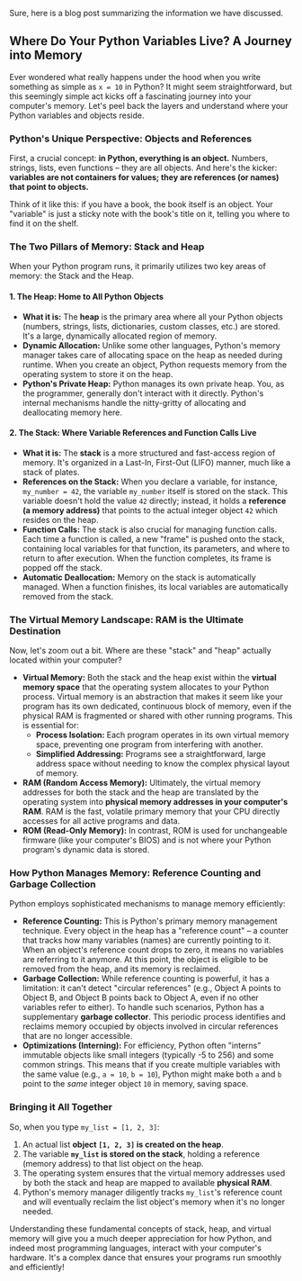 Sure, here is a blog post summarizing the information we have discussed.

## Where Do Your Python Variables Live? A Journey into Memory

Ever wondered what really happens under the hood when you write something as simple as `x = 10` in Python? It might seem straightforward, but this seemingly simple act kicks off a fascinating journey into your computer's memory. Let's peel back the layers and understand where your Python variables and objects reside.

### Python's Unique Perspective: Objects and References

First, a crucial concept: **in Python, everything is an object.** Numbers, strings, lists, even functions – they are all objects. And here's the kicker: **variables are not containers for values; they are references (or names) that point to objects.**

Think of it like this: if you have a book, the book itself is an object. Your "variable" is just a sticky note with the book's title on it, telling you where to find it on the shelf.

### The Two Pillars of Memory: Stack and Heap

When your Python program runs, it primarily utilizes two key areas of memory: the Stack and the Heap.

#### 1. The Heap: Home to All Python Objects

* **What it is:** The **heap** is the primary area where all your Python objects (numbers, strings, lists, dictionaries, custom classes, etc.) are stored. It's a large, dynamically allocated region of memory.
* **Dynamic Allocation:** Unlike some other languages, Python's memory manager takes care of allocating space on the heap as needed during runtime. When you create an object, Python requests memory from the operating system to store it on the heap.
* **Python's Private Heap:** Python manages its own private heap. You, as the programmer, generally don't interact with it directly. Python's internal mechanisms handle the nitty-gritty of allocating and deallocating memory here.

#### 2. The Stack: Where Variable References and Function Calls Live

* **What it is:** The **stack** is a more structured and fast-access region of memory. It's organized in a Last-In, First-Out (LIFO) manner, much like a stack of plates.
* **References on the Stack:** When you declare a variable, for instance, `my_number = 42`, the variable `my_number` itself is stored on the stack. This variable doesn't hold the value `42` directly; instead, it holds a **reference (a memory address)** that points to the actual integer object `42` which resides on the heap.
* **Function Calls:** The stack is also crucial for managing function calls. Each time a function is called, a new "frame" is pushed onto the stack, containing local variables for that function, its parameters, and where to return to after execution. When the function completes, its frame is popped off the stack.
* **Automatic Deallocation:** Memory on the stack is automatically managed. When a function finishes, its local variables are automatically removed from the stack.

### The Virtual Memory Landscape: RAM is the Ultimate Destination

Now, let's zoom out a bit. Where are these "stack" and "heap" actually located within your computer?

* **Virtual Memory:** Both the stack and the heap exist within the **virtual memory space** that the operating system allocates to your Python process. Virtual memory is an abstraction that makes it seem like your program has its own dedicated, continuous block of memory, even if the physical RAM is fragmented or shared with other running programs. This is essential for:
    * **Process Isolation:** Each program operates in its own virtual memory space, preventing one program from interfering with another.
    * **Simplified Addressing:** Programs see a straightforward, large address space without needing to know the complex physical layout of memory.
* **RAM (Random Access Memory):** Ultimately, the virtual memory addresses for both the stack and the heap are translated by the operating system into **physical memory addresses in your computer's RAM**. RAM is the fast, volatile primary memory that your CPU directly accesses for all active programs and data.
* **ROM (Read-Only Memory):** In contrast, ROM is used for unchangeable firmware (like your computer's BIOS) and is not where your Python program's dynamic data is stored.

### How Python Manages Memory: Reference Counting and Garbage Collection

Python employs sophisticated mechanisms to manage memory efficiently:

* **Reference Counting:** This is Python's primary memory management technique. Every object in the heap has a "reference count" – a counter that tracks how many variables (names) are currently pointing to it. When an object's reference count drops to zero, it means no variables are referring to it anymore. At this point, the object is eligible to be removed from the heap, and its memory is reclaimed.
* **Garbage Collection:** While reference counting is powerful, it has a limitation: it can't detect "circular references" (e.g., Object A points to Object B, and Object B points back to Object A, even if no other variables refer to either). To handle such scenarios, Python has a supplementary **garbage collector**. This periodic process identifies and reclaims memory occupied by objects involved in circular references that are no longer accessible.
* **Optimizations (Interning):** For efficiency, Python often "interns" immutable objects like small integers (typically -5 to 256) and some common strings. This means that if you create multiple variables with the same value (e.g., `a = 10`, `b = 10`), Python might make both `a` and `b` point to the *same* integer object `10` in memory, saving space.

### Bringing it All Together

So, when you type `my_list = [1, 2, 3]`:

1.  An actual list **object `[1, 2, 3]` is created on the heap**.
2.  The variable **`my_list` is stored on the stack**, holding a reference (memory address) to that list object on the heap.
3.  The operating system ensures that the virtual memory addresses used by both the stack and heap are mapped to available **physical RAM**.
4.  Python's memory manager diligently tracks `my_list`'s reference count and will eventually reclaim the list object's memory when it's no longer needed.

Understanding these fundamental concepts of stack, heap, and virtual memory will give you a much deeper appreciation for how Python, and indeed most programming languages, interact with your computer's hardware. It's a complex dance that ensures your programs run smoothly and efficiently!